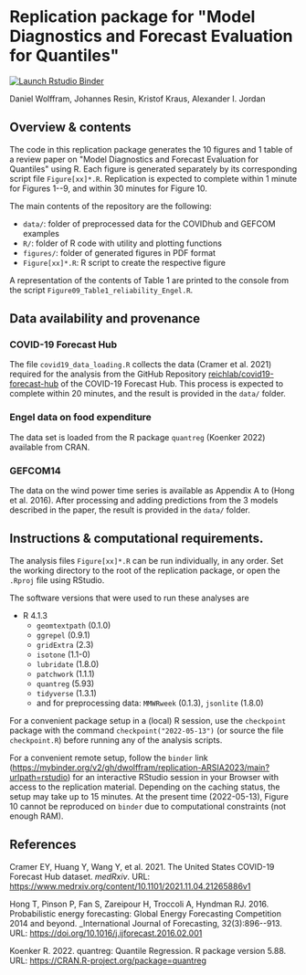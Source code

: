 # Replication package for "Model Diagnostics and Forecast Evaluation for Quantiles"
<!-- badges: start -->
[![Launch Rstudio Binder](http://mybinder.org/badge_logo.svg)](https://mybinder.org/v2/gh/dwolffram/replication-ARSIA2023/main?urlpath=rstudio)
<!-- badges: end -->

Daniel Wolffram, Johannes Resin, Kristof Kraus, Alexander I. Jordan

## Overview & contents

The code in this replication package generates the 10 figures and 1 table of a
review paper on "Model Diagnostics and Forecast Evaluation for Quantiles" using R.
Each figure is generated separately by its corresponding script file
`Figure[xx]*.R`. Replication is expected to complete within 1 minute for Figures 1--9,
and within 30 minutes for Figure 10.

The main contents of the repository are the following:

- `data/`: folder of preprocessed data for the COVIDhub and GEFCOM examples
- `R/`: folder of R code with utility and plotting functions
- `figures/`: folder of generated figures in PDF format
- `Figure[xx]*.R`: R script to create the respective figure

A representation of the contents of Table 1 are printed to the console from the
script `Figure09_Table1_reliability_Engel.R`.

## Data availability and provenance

### COVID-19 Forecast Hub

The file `covid19_data_loading.R` collects the data (Cramer et al. 2021) required for the analysis from the GitHub Repository [reichlab/covid19-forecast-hub](https://github.com/reichlab/covid19-forecast-hub) of the COVID-19 Forecast Hub.
This process is expected to complete within 20 minutes, and the result is provided in the `data/` folder.

### Engel data on food expenditure

The data set is loaded from the R package `quantreg` (Koenker 2022) available from CRAN.

### GEFCOM14

The data on the wind power time series is available as Appendix A to (Hong et al. 2016).
After processing and adding predictions from the 3 models described in the paper, the result is provided in the `data/` folder.

## Instructions & computational requirements.

The analysis files `Figure[xx]*.R` can be run individually, in any order. Set the working
directory to the root of the replication package, or open the `.Rproj` file
using RStudio.

The software versions that were used to run these analyses are

- R 4.1.3
  - `geomtextpath` (0.1.0)
  - `ggrepel` (0.9.1)
  - `gridExtra` (2.3)
  - `isotone` (1.1-0)
  - `lubridate` (1.8.0)
  - `patchwork` (1.1.1)
  - `quantreg` (5.93)
  - `tidyverse` (1.3.1)
  - and for preprocessing data: `MMWRweek` (0.1.3), `jsonlite` (1.8.0)
  
For a convenient package setup in a (local) R session, use the `checkpoint` package with the command `checkpoint("2022-05-13")` (or source the file `checkpoint.R`) before running any of the analysis scripts.

For a convenient remote setup, follow the `binder` link (https://mybinder.org/v2/gh/dwolffram/replication-ARSIA2023/main?urlpath=rstudio) for an interactive RStudio session in your Browser with access to the replication material.
Depending on the caching status, the setup may take up to 15 minutes.
At the present time (2022-05-13), Figure 10 cannot be reproduced on `binder` due to computational constraints (not enough RAM).

## References

Cramer EY, Huang Y, Wang Y, et al. 2021. The United States COVID-19 Forecast Hub
dataset. _medRxiv_. URL: https://www.medrxiv.org/content/10.1101/2021.11.04.21265886v1

Hong T, Pinson P, Fan S, Zareipour H, Troccoli A, Hyndman RJ. 2016. Probabilistic energy forecasting: Global Energy Forecasting Competition 2014 and beyond. _International Journal of Forecasting, 32(3):896--913. URL: https://doi.org/10.1016/j.ijforecast.2016.02.001

Koenker R. 2022. quantreg: Quantile Regression. R package version 5.88. URL: https://CRAN.R-project.org/package=quantreg
